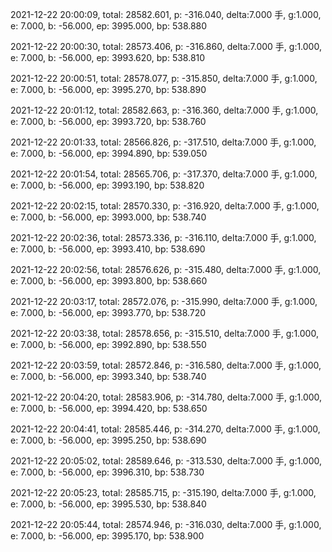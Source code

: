 2021-12-22 20:00:09, total: 28582.601, p: -316.040, delta:7.000 手, g:1.000, e: 7.000, b: -56.000, ep: 3995.000, bp: 538.880

2021-12-22 20:00:30, total: 28573.406, p: -316.860, delta:7.000 手, g:1.000, e: 7.000, b: -56.000, ep: 3993.620, bp: 538.810

2021-12-22 20:00:51, total: 28578.077, p: -315.850, delta:7.000 手, g:1.000, e: 7.000, b: -56.000, ep: 3995.270, bp: 538.890

2021-12-22 20:01:12, total: 28582.663, p: -316.360, delta:7.000 手, g:1.000, e: 7.000, b: -56.000, ep: 3993.720, bp: 538.760

2021-12-22 20:01:33, total: 28566.826, p: -317.510, delta:7.000 手, g:1.000, e: 7.000, b: -56.000, ep: 3994.890, bp: 539.050

2021-12-22 20:01:54, total: 28565.706, p: -317.370, delta:7.000 手, g:1.000, e: 7.000, b: -56.000, ep: 3993.190, bp: 538.820

2021-12-22 20:02:15, total: 28570.330, p: -316.920, delta:7.000 手, g:1.000, e: 7.000, b: -56.000, ep: 3993.000, bp: 538.740

2021-12-22 20:02:36, total: 28573.336, p: -316.110, delta:7.000 手, g:1.000, e: 7.000, b: -56.000, ep: 3993.410, bp: 538.690

2021-12-22 20:02:56, total: 28576.626, p: -315.480, delta:7.000 手, g:1.000, e: 7.000, b: -56.000, ep: 3993.800, bp: 538.660

2021-12-22 20:03:17, total: 28572.076, p: -315.990, delta:7.000 手, g:1.000, e: 7.000, b: -56.000, ep: 3993.770, bp: 538.720

2021-12-22 20:03:38, total: 28578.656, p: -315.510, delta:7.000 手, g:1.000, e: 7.000, b: -56.000, ep: 3992.890, bp: 538.550

2021-12-22 20:03:59, total: 28572.846, p: -316.580, delta:7.000 手, g:1.000, e: 7.000, b: -56.000, ep: 3993.340, bp: 538.740

2021-12-22 20:04:20, total: 28583.906, p: -314.780, delta:7.000 手, g:1.000, e: 7.000, b: -56.000, ep: 3994.420, bp: 538.650

2021-12-22 20:04:41, total: 28585.446, p: -314.270, delta:7.000 手, g:1.000, e: 7.000, b: -56.000, ep: 3995.250, bp: 538.690

2021-12-22 20:05:02, total: 28589.646, p: -313.530, delta:7.000 手, g:1.000, e: 7.000, b: -56.000, ep: 3996.310, bp: 538.730

2021-12-22 20:05:23, total: 28585.715, p: -315.190, delta:7.000 手, g:1.000, e: 7.000, b: -56.000, ep: 3995.530, bp: 538.840

2021-12-22 20:05:44, total: 28574.946, p: -316.030, delta:7.000 手, g:1.000, e: 7.000, b: -56.000, ep: 3995.170, bp: 538.900